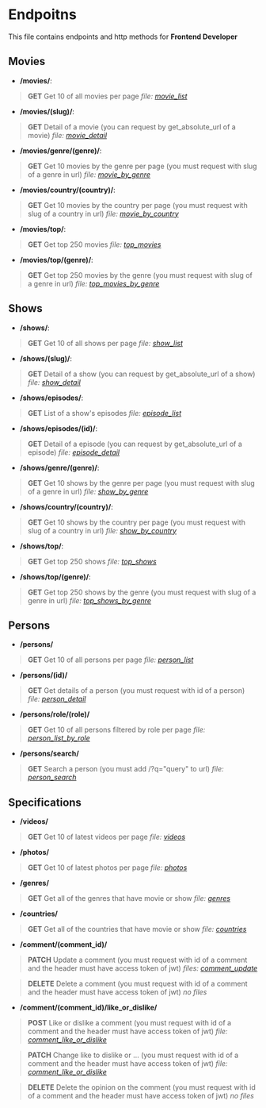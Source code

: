 # Endpoitns

This file contains endpoints and http methods for **Frontend Developer**

## Movies

- **/movies/**:

> **GET**
> Get 10 of all movies per page
> _file: [movie_list](json/movies/movie_list.json)_

- **/movies/(slug)/**:

> **GET**
> Detail of a movie (you can request by get_absolute_url of a movie)
> _file: [movie_detail](json/movies/movie_detail.json)_

- **/movies/genre/(genre)/**:

> **GET**
> Get 10 movies by the genre per page (you must request with slug of a genre in url)
> _file: [movie_by_genre](json/movies/movie_by_genre.json)_

- **/movies/country/(country)/**:

> **GET**
> Get 10 movies by the country per page (you must request with slug of a country in url)
> _file: [movie_by_country](json/movies/movie_by_country.json)_

- **/movies/top/**:

> **GET**
> Get top 250 movies
> _file: [top_movies](json/movies/top_movies.json)_

- **/movies/top/(genre)/**:

> **GET**
> Get top 250 movies by the genre (you must request with slug of a genre in url)
> _file: [top_movies_by_genre](json/movies/top_movies.json)_

## Shows

- **/shows/**:

> **GET**
Get 10 of all shows per page
*file: [show_list](json/shows/shows_list.json)*

- **/shows/(slug)/**:

> **GET**
Detail of a show (you can request by get_absolute_url of a show)
*file: [show_detail](json/shows/show_detail.json)*
 
- **/shows/episodes/**:

> **GET**
List of a show's episodes
*file: [episode_list](json/shows/episode_list.json)*
 
- **/shows/episodes/(id)/**:

> **GET**
Detail of a episode (you can request by get_absolute_url of a episode)
*file: [episode_detail](json/shows/episode_detail.json)*

- **/shows/genre/(genre)/**:

> **GET**
Get 10 shows by the genre per page (you must request with slug of a genre in url)
*file: [show_by_genre](json/shows/show_by_genre.json)*

- **/shows/country/(country)/**:

> **GET**
Get 10 shows by the country per page (you must request with slug of a country in url)
*file: [show_by_country](json/shows/show_by_country.json)*

- **/shows/top/**:

> **GET**
Get top 250 shows
*file: [top_shows](json/shows/top_shows.json)* 

- **/shows/top/(genre)/**:

> **GET**
Get top 250 shows by the genre (you must request with slug of a genre in url)
*file: [top_shows_by_genre](json/shows/top_shows.json)* 

## Persons

- **/persons/**

> **GET**
Get 10 of all persons per page
*file: [person_list](json/persons/person_list.json)*

- **/persons/(id)/**

> **GET**
Get details of a person (you must request with id of a person)
*file: [person_detail](json/persons/person_detail.json)*

- **/persons/role/(role)/**

> **GET**
Get 10 of all persons filtered by role per page
*file: [person_list_by_role](json/persons/person_list_by_role.json)*

- **/persons/search/**

> **GET**
Search a person (you must add /?q="query" to url)
*file: [person_search](json/persons/person_search.json)*

## Specifications

- **/videos/**

> **GET**
Get 10 of latest videos per page
*file: [videos](json/specifications/videos.json)*

- **/photos/**

> **GET**
Get 10 of latest photos per page
*file: [photos](json/specifications/photos.json)*

- **/genres/**

> **GET**
Get all of the genres that have movie or show
*file: [genres](json/specifications/genres.json)*

- **/countries/**

> **GET**
Get all of the countries that have movie or show
*file: [countries](json/specifications/countries.json)*

- **/comment/(comment_id)/**

> **PATCH**
Update a comment (you must request with id of a comment and the header must have access token of jwt)
*files: [comment_update](json/specifications/comment_update.json)*

> **DELETE**
Delete a comment (you must request with id of a comment and the header must have access token of jwt)
*no files*

- **/comment/(comment_id)/like_or_dislike/**

>  **POST**
Like or dislike a comment (you must request with id of a comment and the header must have access token of jwt)
*file: [comment_like_or_dislike](json/specifications/comment_like_or_dislike.json)*

> **PATCH**
Change like to dislike or ... (you must request with id of a comment and the header must have access token of jwt)
*file: [comment_like_or_dislike](json/specifications/comment_like_or_dislike.json)*

> **DELETE**
Delete the opinion on the comment (you must request with id of a comment and the header must have access token of jwt)
*no files*